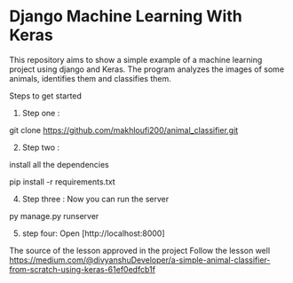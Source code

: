 # Django Machine Learning With Keras


This repository aims to show a simple example of a machine learning project using django and Keras.
The program analyzes the images of some animals, identifies them and classifies them.

Steps to get started

1. Step one :

git clone https://github.com/makhloufi200/animal_classifier.git


2. Step two :

install all the dependencies

pip install -r requirements.txt

4. Step three :
Now you can run the server

py manage.py runserver

5. step four:
Open [http://localhost:8000]

The source of the lesson approved in the project
Follow the lesson well
https://medium.com/@divyanshuDeveloper/a-simple-animal-classifier-from-scratch-using-keras-61ef0edfcb1f